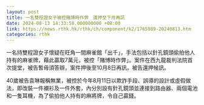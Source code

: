```yaml
---
layout: post
title: 一名雙程證女子被控賭博時作弊　還押至下月再訊
date: 2024-08-13 14:33:58.000000000 +08:00
link: https://news.rthk.hk/rthk/ch/component/k2/1765989-20240813.htm
categories: rthk
---
```


一名持雙程證女子懷疑在旺角一間麻雀館「出千」，手法包括以針孔鏡頭偷拍他人持有的麻雀牌，藉此贏取7萬元，被控「賭博時作弊」。案件在西九龍裁判​法院首次提堂，被告暫毋須答辯，案件押後至10月8日再訊，被告還押候訊。

40歲被告袁琳報稱無業，被控於今年8月11日以欺詐手段、誤導的設計或虛假做法，即改裝一件襯衫及一件外套，內分別設有針孔鏡頭並連接到路由器、兩個電池和一隻耳機，為了偷拍他人持有的麻將牌，令自己贏錢。
